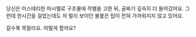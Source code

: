 당신은 미스테리한 마시멜로 구조물에 작별을 고한 뒤, 골짜기 깊숙히 더 들어갔어요.
그런데 한시간을 걸었는데도 저 멀리 보이던 불붙은 탑이 전혀 가까워지지 않고 있어요.

갈수록 목말라요. 어떨게 할까요?
